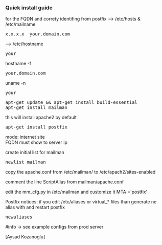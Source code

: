 ### Quick install guide


for the FQDN and correty identifing from postfix 
--> /etc/hosts & /etc/mailname
<pre>x.x.x.x  your.domain.com</pre>

--> /etc/hostname
<pre>your</pre>

hostname -f
<pre>your.domain.com</pre>

uname -n
<pre>your</pre>

<pre>
apt-get update && apt-get install build-essential
apt-get install mailman
</pre>

this will install apache2 by default

<pre>apt-get install postfix</pre>

mode: internet site   
FQDN must show to server ip

create initial list for mailman
<pre>newlist mailman</pre>

copy the apache.conf from /etc/mailman/ to /etc/apach2/sites-enabled

comment the line ScriptAlias from mailman/apache.conf

edit the mm_cfg.py in /etc/mailman  and customize it
MTA ='postfix'

Postfix notices:
if you edit /etc/aliases or virtual_* files than generate ne alias with and restart postfix
<pre>newaliases</pre>   


#info -> see example configs from prod server



[Aysad Kozanoglu]
